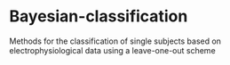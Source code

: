 # Bayesian-classification
Methods for the classification of single subjects based on electrophysiological data using a leave-one-out scheme
